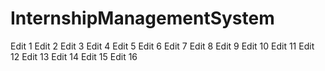 # InternshipManagementSystem
Edit 1
Edit 2
Edit 3
Edit 4
Edit 5
Edit 6
Edit 7
Edit 8
Edit 9
Edit 10
Edit 11
Edit 12
Edit 13
Edit 14
Edit 15
Edit 16